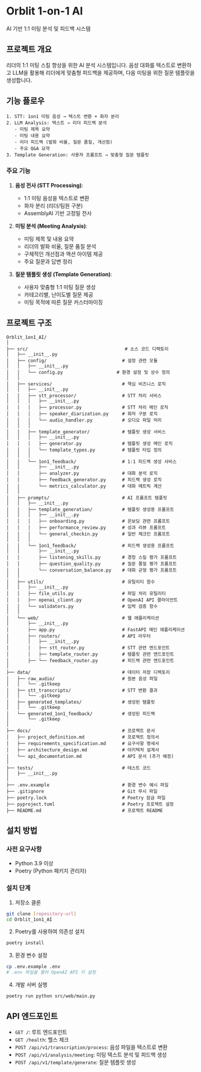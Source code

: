 # Orblit 1-on-1 AI

AI 기반 1:1 미팅 분석 및 피드백 시스템

## 프로젝트 개요

리더의 1:1 미팅 스킬 향상을 위한 AI 분석 시스템입니다. 음성 대화를 텍스트로 변환하고 LLM을 활용해 리더에게 맞춤형 피드백을 제공하며, 다음 미팅을 위한 질문 템플릿을 생성합니다.

## 기능 플로우

```
1. STT: 1on1 미팅 음성 → 텍스트 변환 + 화자 분리
2. LLM Analysis: 텍스트 → 리더 피드백 분석
   - 미팅 제목 요약
   - 미팅 내용 요약
   - 리더 피드백 (발화 비율, 질문 품질, 개선점)
   - 주요 Q&A 요약
3. Template Generation: 사용자 프롬프트 → 맞춤형 질문 템플릿
```

### 주요 기능

1. **음성 전사 (STT Processing)**: 
   - 1:1 미팅 음성을 텍스트로 변환
   - 화자 분리 (리더/팀원 구분)
   - AssemblyAI 기반 고정밀 전사

2. **미팅 분석 (Meeting Analysis)**: 
   - 미팅 제목 및 내용 요약
   - 리더의 발화 비율, 질문 품질 분석
   - 구체적인 개선점과 액션 아이템 제공
   - 주요 질문과 답변 정리

3. **질문 템플릿 생성 (Template Generation)**: 
   - 사용자 맞춤형 1:1 미팅 질문 생성
   - 카테고리별, 난이도별 질문 제공
   - 미팅 목적에 따른 질문 커스터마이징

## 프로젝트 구조

```
Orblit_1on1_AI/
│
├── src/                                    # 소스 코드 디렉토리
│   ├── __init__.py
│   ├── config/                            # 설정 관련 모듈
│   │   ├── __init__.py
│   │   └── config.py                    # 환경 설정 및 상수 정의
│   │
│   ├── services/                          # 핵심 비즈니스 로직
│   │   ├── __init__.py
│   │   ├── stt_processor/                 # STT 처리 서비스
│   │   │   ├── __init__.py
│   │   │   ├── processor.py               # STT 처리 메인 로직
│   │   │   ├── speaker_diarization.py     # 화자 구분 로직
│   │   │   └── audio_handler.py           # 오디오 파일 처리
│   │   │
│   │   ├── template_generator/            # 템플릿 생성 서비스
│   │   │   ├── __init__.py
│   │   │   ├── generator.py               # 템플릿 생성 메인 로직
│   │   │   └── template_types.py          # 템플릿 타입 정의
│   │   │
│   │   └── 1on1_feedback/                 # 1:1 피드백 생성 서비스
│   │       ├── __init__.py
│   │       ├── analyzer.py                # 대화 분석 로직
│   │       ├── feedback_generator.py      # 피드백 생성 로직
│   │       └── metrics_calculator.py      # 대화 메트릭 계산
│   │
│   ├── prompts/                           # AI 프롬프트 템플릿
│   │   ├── __init__.py
│   │   ├── template_generation/           # 템플릿 생성용 프롬프트
│   │   │   ├── __init__.py
│   │   │   ├── onboarding.py              # 온보딩 관련 프롬프트
│   │   │   ├── performance_review.py      # 성과 리뷰 프롬프트
│   │   │   └── general_checkin.py         # 일반 체크인 프롬프트
│   │   │
│   │   └── 1on1_feedback/                 # 피드백 생성용 프롬프트
│   │       ├── __init__.py
│   │       ├── listening_skills.py        # 경청 스킬 평가 프롬프트
│   │       ├── question_quality.py        # 질문 품질 평가 프롬프트
│   │       └── conversation_balance.py    # 대화 균형 평가 프롬프트
│   │
│   ├── utils/                             # 유틸리티 함수
│   │   ├── __init__.py
│   │   ├── file_utils.py                  # 파일 처리 유틸리티
│   │   ├── openai_client.py               # OpenAI API 클라이언트
│   │   └── validators.py                  # 입력 검증 함수
│   │
│   └── web/                               # 웹 애플리케이션
│       ├── __init__.py
│       ├── app.py                         # FastAPI 메인 애플리케이션
│       ├── routers/                       # API 라우터
│       │   ├── __init__.py
│       │   ├── stt_router.py              # STT 관련 엔드포인트
│       │   ├── template_router.py         # 템플릿 관련 엔드포인트
│       ├── └── feedback_router.py         # 피드백 관련 엔드포인트
│
├── data/                                  # 데이터 저장 디렉토리
│   ├── raw_audio/                         # 원본 음성 파일
│   │   └── .gitkeep
│   ├── stt_transcripts/                   # STT 변환 결과
│   │   └── .gitkeep
│   ├── generated_templates/               # 생성된 템플릿
│   │   └── .gitkeep
│   └── generated_1on1_feedback/           # 생성된 피드백
│       └── .gitkeep
│
├── docs/                                  # 프로젝트 문서
│   ├── project_definition.md              # 프로젝트 정의서
│   ├── requirements_specification.md      # 요구사항 명세서
│   ├── architecture_design.md             # 아키텍처 설계서
│   └── api_documentation.md               # API 문서 (추가 예정)
│
├── tests/                                 # 테스트 코드
│   ├── __init__.py
│
├── .env.example                           # 환경 변수 예시 파일
├── .gitignore                             # Git 무시 파일
├── poetry.lock                            # Poetry 잠금 파일
├── pyproject.toml                         # Poetry 프로젝트 설정
├── README.md                              # 프로젝트 README

```
## 설치 방법

### 사전 요구사항

- Python 3.9 이상
- Poetry (Python 패키지 관리자)

### 설치 단계

1. 저장소 클론
```bash
git clone [repository-url]
cd Orblit_1on1_AI
```

2. Poetry를 사용하여 의존성 설치
```bash
poetry install
```

3. 환경 변수 설정
```bash
cp .env.example .env
# .env 파일을 열어 OpenAI API 키 설정
```

4. 개발 서버 실행
```bash
poetry run python src/web/main.py
```

## API 엔드포인트

- `GET /`: 루트 엔드포인트
- `GET /health`: 헬스 체크
- `POST /api/v1/transcription/process`: 음성 파일을 텍스트로 변환
- `POST /api/v1/analysis/meeting`: 미팅 텍스트 분석 및 피드백 생성
- `POST /api/v1/template/generate`: 질문 템플릿 생성


